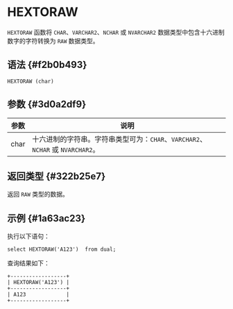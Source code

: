 HEXTORAW 
=============================



`HEXTORAW` 函数将 `CHAR`、`VARCHAR2`、`NCHAR` 或 `NVARCHAR2` 数据类型中包含十六进制数字的字符转换为 `RAW` 数据类型。

语法 {#f2b0b493}
--------------

    HEXTORAW (char)



参数 {#3d0a2df9}
--------------



|  参数  |                            说明                             |
|------|-----------------------------------------------------------|
| char | 十六进制的字符串。字符串类型可为：`CHAR`、`VARCHAR2`、`NCHAR` 或 `NVARCHAR2`。 |



返回类型 {#322b25e7}
----------------

返回 `RAW` 类型的数据。

示例 {#1a63ac23}
--------------

执行以下语句：

    select HEXTORAW('A123')  from dual;



查询结果如下：

    +------------------+
    | HEXTORAW('A123') |
    +------------------+
    | A123             |
    +------------------+


